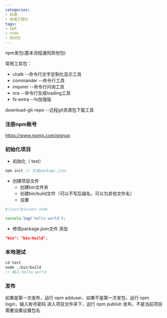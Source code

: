 ```yaml
---
categories: 
- 前端
- 前端工程化
tags:
- npm
- node
- 自动化
---
```

npm发包(基本流程通同其他包)

常用工具包：

- chalk --命令行文字定制化显示工具
- commander --命令行工具
- inquirer --命令行问询工具
- ora --命令行生成loading工具
- fs-extra --fs加强版

download-git-repo --远程git资源包下载工具

### 注册npm账号
https://www.npmjs.com/signup
### 初始化项目
- 初始化（ test）
```javascript
npm init // 生成package.json
```
- 创建项目文件
	- 创建bin文件夹
	- 创建bin/build文件（可以不写后缀名，可以为其他文件名）
	- 设置
```javascript
#!/usr/bin/env node

console.log('hello world');
```
- 修改package.json文件 添加
```json
"bin": "bin/build",
```
### 本地测试
```javascript
cd test
node ./bin/build
// 输入 hello world
```

### 发布
如果是第一次发布，运行 npm adduser，如果不是第一次发包，运行 npm login，输入账号密码
进入项目文件夹下，运行 npm publish 发布，不是当前项目需要设置设置包名
